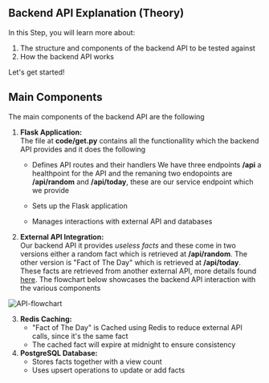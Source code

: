## Backend API Explanation (Theory)

In this Step, you will learn more about:

1. The structure and components of the backend API to be tested against
2. How the backend API works 

Let's get started!

## Main Components

The main components of the backend API are the following 

1. **Flask Application:** <br/>
The file at **code/get.py** contains all the functionallity which the backend API provides and it does the following 

	- Defines API routes and their handlers
We have three endpoints **/api** a healthpoint for the API and the remaning two endopoints are **/api/random** and **/api/today**, these are our service endpoint which we provide 

   - Sets up the Flask application   
   - Manages interactions with external API and databases
   
2. **External API Integration:** <br/>
Our backend API it provides *useless facts* and these come in two versions either a random fact which is retrieved at **/api/random**. The other version is "Fact of The Day" which is retrieved at **/api/today**. These facts are retrieved from another external API, more details found [here](https://uselessfacts.jsph.pl). The flowchart below showcases the backend API interaction with the various components 

![API-flowchart](../../killercoda-executable-tutortial/assets/api2.png)

3. **Redis Caching:**
   - "Fact of The Day" is Cached using Redis to reduce external API calls, since it's the same fact
   - The cached fact will expire at midnight to ensure consistency
4. **PostgreSQL Database:**
	- Stores facts together with a view count
	- Uses upsert operations to update or add facts